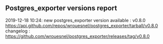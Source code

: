 ## Postgres_exporter versions report

2019-12-18 10:24: new postgres_exporter version available : v0.8.0 https://api.github.com/repos/wrouesnel/postgres_exporter/tarball/v0.8.0 changelog : https://github.com/wrouesnel/postgres_exporter/releases/tag/v0.8.0


